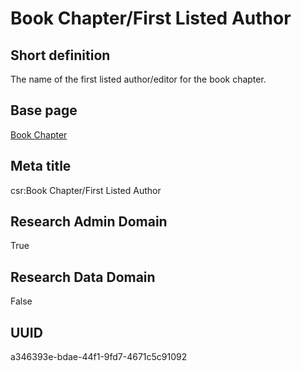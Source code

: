 # Book Chapter/First Listed Author
## Short definition
The name of the first listed author/editor for the book chapter.
## Base page
[Book Chapter](https://github.com/EuroCRIS/CASRAI-Dictionairies/blob/main/Objects/Book%20Chapter.md)
## Meta title
csr:Book Chapter/First Listed Author
## Research Admin Domain
True
## Research Data Domain
False
## UUID
a346393e-bdae-44f1-9fd7-4671c5c91092
